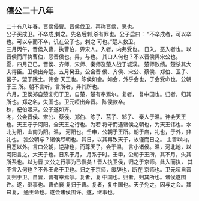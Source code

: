## 僖公二十八年

二十有八年春，晋侯侵曹。晋侯伐卫。再称晋侯，忌也。  
公子买戍卫。不卒戍,刺之。先名后刺,杀有罪也。公子启曰：
“不卒戍者，可以卒也。可以卒而不卒，讥在公子也，刺之
可也。”楚人救卫。  
三月丙午，晋侯入曹，执曹伯，畀宋人。入者，内弗受也。
日入，恶入者也。以晋侯而厈执曹伯，恶晋侯也。畀，与也。
其曰人何也？不以晋侯畀宋公也。  
夏，四月己巳，晋侯、齐师、宋师、秦师及楚人战于城濮。
楚师败绩。楚杀其大夫得臣。卫侯出奔楚。五月癸丑，公会晋
侯、齐侯、宋公、蔡侯、郑伯、卫子、莒子，盟于践土。讳会
天王也。陈侯如会。如会，外乎会也，于会受命也，公朝于王
所。朝不言听，言所者，非其所也。  
六月，卫侯郑自楚复归于卫。自楚，楚有奉焉尔。复者，
复中国也。归者，归其所也。郑之名，失国也。卫元咺出奔晋。
陈侯款卒。  
秋，杞伯姬来。公子遂如齐。  
冬，公会晋侯、宋公、蔡侯、郑伯、陈子、莒子、邾子、
秦人于温。讳会天王也。天王守于河阳。全天王之行也。为若
将守而遇诸侯之朝也，为天王讳也。水北为阳，山南为阳。温，
河阳也。壬申，公朝于王所。朝于庙，礼也，于外，非礼也。
独公朝与？诸侯尽朝也。其日，以其再致天子，故谨而日之。
主善以内，目恶以外。言曰公朝，逆辞也，而尊天子。会于温，
言小诸侯。温，河北地，以河阳言之，大天子也。日系于月，
月系于时。壬申，公朝于王所，其不月，失其所系也。以为晋
文公之行事为已傎矣！晋人执卫侯，归之于京师。此入而执，
其不言入何也？不外王命于卫也。归之于京师，缓辞也，断在
京师也。卫元咺自晋复归于卫。自晋，晋有奉焉尔。复者，复
中国也。归者，归其所也。诸侯遂围许。遂，继事也。曹伯襄
复归于曹。复者，复中国也。天子免之，因与之会。其曰复，
通王命也。遂会诸侯围许。遂，继事也。  

